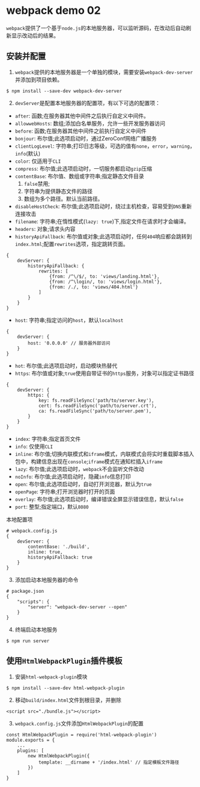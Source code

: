 # webpack demo 02

`webpack`提供了一个基于`node.js`的本地服务器，可以监听源码，在改动后自动刷新显示改动后的结果。

## 安装并配置

1. `webpack`提供的本地服务器是一个单独的模块，需要安装`webpack-dev-server`并添加到项目依赖。

```
$ npm install --save-dev webpack-dev-server
```

2. `devServer`是配置本地服务器的配置项，有以下可选的配置项：

- `after`: 函数;在服务器其他中间件之后执行自定义中间件。
- `allowwebHosts`: 数组;添加白名单服务，允许一些开发服务器访问
- `before`: 函数;在服务器其他中间件之前执行自定义中间件
- `bonjour`: 布尔值;此选项启动时，通过ZeroConf网络广播服务
- `clientLogLevel`: 字符串;打印日志等级，可选的值有`none`，`error`，`warning`，`info`(默认)
- `color`: 仅适用于`CLI`
- `compress`: 布尔值;此选项启动时，一切服务都启动`gzip`压缩
- `contentBase`: 布尔值、数组或字符串;指定静态文件目录
	1. `false`禁用;
	2. 字符串为提供静态文件的路径
	3. 数组为多个路径。默认当前路径。
- `disableHostCheck`: 布尔值;此选项启动时，绕过主机检查，容易受到`DNS`重新连接攻击
- `filename`: 字符串;在惰性模式(`lazy: true`)下,指定文件在请求时才会编译。
- `headers`: 对象;请求头内容
- `historyApiFallback`: 布尔值或对象;此选项启动时，任何`404`响应都会跳转到`index.html`;配置`rewrites`选项，指定跳转页面。

```
{
	devServer: {
		historyApiFallback: {
			rewrites: [
				{from: /^\/$/, to: 'views/landing.html'},
				{from: /^\login/, to: 'views/login.html'},
				{from: /./, to: 'views/404.html'}
			]
		}
	}
}
```

- `host`: 字符串;指定访问的`host`，默认`localhost`
```
{
	devServer: {
		host: '0.0.0.0' // 服务器外部访问
	}
}
```
- `hot`: 布尔值;此选项启动时，启动模块热替代
- `https`: 布尔值或对象;`true`使用自带证书的`https`服务，对象可以指定证书路径
```
{
	devServer: {
		https: {
			key: fs.readFileSync('path/to/server.key'),
			cert: fs.readFileSync('path/to/server.crt'),
			ca: fs.readFileSync('path/to/server.pem'),
		}
	}
}
```
- `index`: 字符串;指定首页文件
- `info`: 仅使用`CLI`
- `inline`: 布尔值;切换内联模式和`iframe`模式，内联模式会将实时重载脚本插入包中，构建信息出现在`console`;`iframe`模式在通知栏插入`iframe`
- `lazy`: 布尔值;此选项启动时，`webpack`不会监听文件改动
- `noInfo`: 布尔值;此选项启动时，隐藏`info`信息打印
- `open`: 布尔值;此选项启动时，自动打开浏览器，默认为`true`
- `openPage`: 字符串;打开浏览器时打开的页面
- `overlay`: 布尔值;此选项启动时，编译错误全屏显示错误信息，默认`false`
- `port`: 整型;指定端口，默认`8080`

本地配置项
```
# webpack.config.js
{
	devServer: {
		contentBase: './build',
		inline: true,
		historyApiFallback: true
	}
}
```

3. 添加启动本地服务器的命令

```
# package.json
{
	"scripts": {
		"server": "webpack-dev-server --open"
	}
}
```

4. 终端启动本地服务

```
$ npm run server
```

## 使用`HtmlWebpackPlugin`插件模板

1. 安装`html-webpack-plugin`模块

```
$ npm install --save-dev html-webpack-plugin
```

2. 移动`build/index.html`文件到根目录，并删除

```
<script src="./bundle.js"></script>
```

3. `webpack.config.js`文件添加`HtmlWebpackPlugin`的配置

```
const HtmlWebpackPlugin = require('html-webpack-plugin')
module.exports = {
	...
	plugins: [
		new HtmlWebpackPlugin({
			template: __dirname + '/index.html' // 指定模板文件路径
		})
	]
}
```
